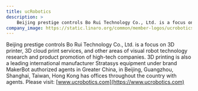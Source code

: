 ```yaml
---
title: ucRobotics
description: >
    Beijing prestige controls Bo Rui Technology Co., Ltd. is a focus on 3D printer, 3D cloud print services, and other areas of visual robot technology research and product promotion.
company_image: https://static.linaro.org/common/member-logos/ucrobotics.jpg
---
```

Beijing prestige controls Bo Rui Technology Co., Ltd. is a focus on 3D printer, 3D cloud print services, and other areas of visual robot technology research and product promotion of high-tech companies. 3D printing is also a leading international manufacturer Stratasys equipment under brand MakerBot authorized agents in Greater China, in Beijing, Guangzhou, Shanghai, Taiwan, Hong Kong has offices throughout the country with agents.  Please visit: [www.ucrobotics.com](https://www.ucrobotics.com)

